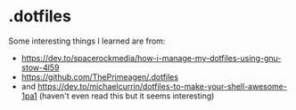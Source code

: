 # .dotfiles
Some interesting things I learned are from:
- https://dev.to/spacerockmedia/how-i-manage-my-dotfiles-using-gnu-stow-4l59
- https://github.com/ThePrimeagen/.dotfiles
- and https://dev.to/michaelcurrin/dotfiles-to-make-your-shell-awesome-1pa1 (haven't even read this but it seems interesting)
